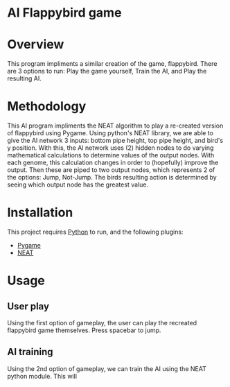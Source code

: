 
# AI Flappybird game

# Overview
This program impliments a similar creation of the game, flappybird. There are 3 options to run: Play the game yourself, Train the AI, and Play the resulting AI. 

# Methodology
This AI program impliments the NEAT algorithm to play a re-created version of flappybird using Pygame. Using python's NEAT library, we are able to give the AI network 3 inputs: bottom pipe height, top pipe height, and bird's y position. With this, the AI network uses (2) hidden nodes to do varying mathematical calculations to determine values of the output nodes. With each genome, this calculation changes in order to (hopefully) improve the output. Then these are piped to two output nodes, which represents 2 of the options: Jump, Not-Jump. The birds resulting action is determined by seeing which output node has the greatest value. 

# Installation

This project requires [Python](https://www.python.org/downloads/) to run, and the following plugins:

- [Pygame](https://www.pygame.org/news)
- [NEAT](https://neat-python.readthedocs.io/en/latest/)


# Usage

## User play

Using the first option of gameplay, the user can play the recreated flappybird game themselves. Press spacebar to jump. 

## AI training 

Using the 2nd option of gameplay, we can train the AI using the NEAT python module. This will 
